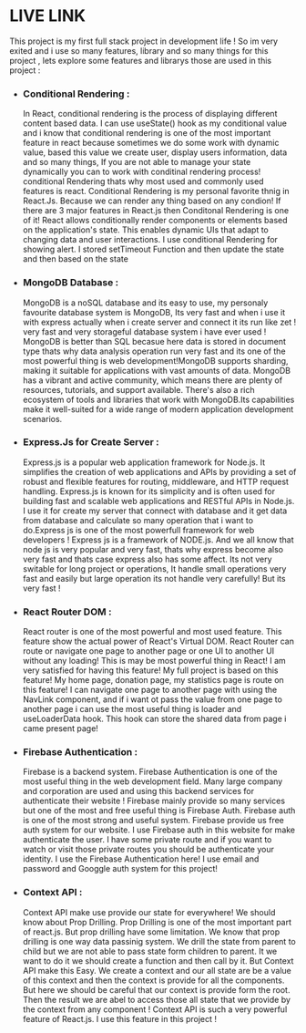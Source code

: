 # LIVE LINK




This project is my first full stack project in development life ! So im very exited and i use so many features, library and so many things for this project , lets explore some features and librarys those are used in this project : 

- ### Conditional Rendering :

    In React, conditional rendering is the process of displaying different content based data. I can use useState() hook as my conditional value and i know that conditional rendering is one of the most important feature in react because sometimes we do some work with dynamic value, based this value we create user, display users information, data and so many things, If you are not able to manage your state dynamically you can to work with conditinal rendering process! conditional Rendering thats why most used and commonly used features is react. Conditional Rendering is my personal favorite thnig in React.Js. Because we can render any thing based on any condion! If there are 3 major features in React.js then Conditonal Rendering is one of it! React allows conditionally render components or elements based on the application's state. This enables dynamic UIs that adapt to changing data and user interactions. I use conditional Rendering for showing alert. I stored setTimeout Function and then update the state and then based on the state

- ### MongoDB Database :

    MongoDB is a noSQL database and its easy to use, my personaly favourite database system is MongoDB, Its very fast and when i use it with express actually when i create server and connect it its run like zet ! very fast and very storageful database system i have ever used ! MongoDB is better than SQL becasue here data is stored in document type thats why data analysis operation run very fast and its one of the most powerful thing is web development!MongoDB supports sharding, making it suitable for applications with vast amounts of data. MongoDB has a vibrant and active community, which means there are plenty of resources, tutorials, and support available. There's also a rich ecosystem of tools and libraries that work with MongoDB.Its capabilities make it well-suited for a wide range of modern application development scenarios.

- ### Express.Js for Create Server :

    Express.js is a popular web application framework for Node.js. It simplifies the creation of web applications and APIs by providing a set of robust and flexible features for routing, middleware, and HTTP request handling. Express.js is known for its simplicity and is often used for building fast and scalable web applications and RESTful APIs in Node.js. I use it for create my server that connect with database and it get data from database and calculate so many operation that i want to do.Express js is one of the most powerfull framework for web developers ! Express js is a framework of NODE.js. And we all know that node js is very popular and very fast, thats why express become also very fast and thats case express also has some affect. Its not very switable for long project or operations, It handle small operations very fast and easily but large operation its not handle very carefully! But its very fast !

- ### React Router DOM :
    React router is one of the most powerful and most used feature. This feature show the actual power of React's Virtual DOM. React Router can route or navigate one page to another page or one UI to another UI without any loading! This is may be most powerful thing in React! I am very satisfied for having this feature! My full project is based on this feature! My home page, donation page, my statistics page is route on this feature! I can navigate one page to another page with using the NavLink component, and if i want ot pass the value from one page to another page i can use the most useful thing is loader and useLoaderData hook. This hook can store the shared data from page i came present page!

- ### Firebase Authentication :
    Firebase is a backend system. Firebase Authentication is one of the most useful thing in the web development field. Many large company and corporation are used and using this backend services for authenticate their website ! Firebase mainly provide so many services but one of the most and free useful thing is Firebase Auth. Firebase auth is one of the most strong and useful system. Firebase provide us free auth system for our website. I use Firebase auth in this website for make authenticate the user. I have some private route and if you want to watch or visit those private routes you should be authenticate your identity. I use the Firebase Authentication here! I use email and password and Googgle auth system for this project!

- ### Context API :
    Context API make use provide our state for everywhere! We should know about Prop Drilling. Prop Drilling is one of the most important part of react.js. But prop drilling have some limitation. We know that prop drilling is one way data passinig system. We drill the state from parent to child but we are not able to pass state form children to parent. It we want to do it we should create a function and then call by it. But Context API make this Easy. We create a context and our all state are be a value of this context and then the context is provide for all the components. But here we should be careful that our context is provide form the root. Then the result we are abel to access those all state that we provide by the context from any component ! Context API is such a very powerful feature of React.js. I use this feature in this project !
